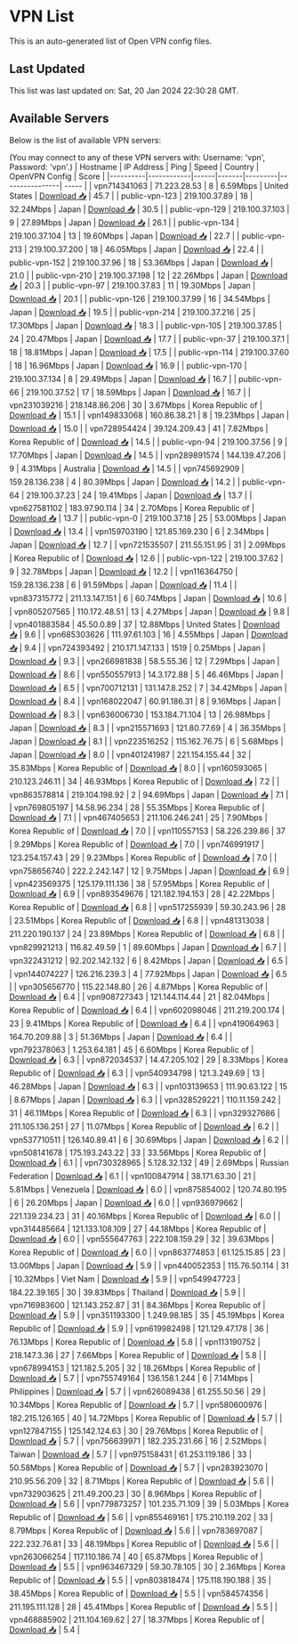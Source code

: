 # VPN List

This is an auto-generated list of Open VPN config files.

## Last Updated

This list was last updated on: Sat, 20 Jan 2024 22:30:28 GMT.

## Available Servers

Below is the list of available VPN servers:

(You may connect to any of these VPN servers with: Username: 'vpn', Password: 'vpn'.)
| Hostname | IP Address | Ping | Speed | Country | OpenVPN Config | Score |
|----------|------------|------|-------|---------|----------------| ----- |
| vpn714341063 | 71.223.28.53 | 8 | 6.59Mbps | United States | [Download 📥](./configs/server_0_US.ovpn) | 45.7 |
| public-vpn-123 | 219.100.37.89 | 18 | 32.24Mbps | Japan | [Download 📥](./configs/server_1_JP.ovpn) | 30.5 |
| public-vpn-129 | 219.100.37.103 | 9 | 27.89Mbps | Japan | [Download 📥](./configs/server_2_JP.ovpn) | 26.1 |
| public-vpn-134 | 219.100.37.104 | 13 | 19.60Mbps | Japan | [Download 📥](./configs/server_3_JP.ovpn) | 22.7 |
| public-vpn-213 | 219.100.37.200 | 18 | 46.05Mbps | Japan | [Download 📥](./configs/server_4_JP.ovpn) | 22.4 |
| public-vpn-152 | 219.100.37.96 | 18 | 53.36Mbps | Japan | [Download 📥](./configs/server_5_JP.ovpn) | 21.0 |
| public-vpn-210 | 219.100.37.198 | 12 | 22.26Mbps | Japan | [Download 📥](./configs/server_6_JP.ovpn) | 20.3 |
| public-vpn-97 | 219.100.37.83 | 11 | 19.30Mbps | Japan | [Download 📥](./configs/server_7_JP.ovpn) | 20.1 |
| public-vpn-126 | 219.100.37.99 | 16 | 34.54Mbps | Japan | [Download 📥](./configs/server_8_JP.ovpn) | 19.5 |
| public-vpn-214 | 219.100.37.216 | 25 | 17.30Mbps | Japan | [Download 📥](./configs/server_9_JP.ovpn) | 18.3 |
| public-vpn-105 | 219.100.37.85 | 24 | 20.47Mbps | Japan | [Download 📥](./configs/server_10_JP.ovpn) | 17.7 |
| public-vpn-37 | 219.100.37.1 | 18 | 18.81Mbps | Japan | [Download 📥](./configs/server_11_JP.ovpn) | 17.5 |
| public-vpn-114 | 219.100.37.60 | 18 | 16.96Mbps | Japan | [Download 📥](./configs/server_12_JP.ovpn) | 16.9 |
| public-vpn-170 | 219.100.37.134 | 8 | 29.49Mbps | Japan | [Download 📥](./configs/server_13_JP.ovpn) | 16.7 |
| public-vpn-66 | 219.100.37.52 | 17 | 18.59Mbps | Japan | [Download 📥](./configs/server_14_JP.ovpn) | 16.7 |
| vpn231039216 | 218.148.86.206 | 30 | 3.67Mbps | Korea Republic of | [Download 📥](./configs/server_15_KR.ovpn) | 15.1 |
| vpn149833068 | 160.86.38.21 | 8 | 19.23Mbps | Japan | [Download 📥](./configs/server_16_JP.ovpn) | 15.0 |
| vpn728954424 | 39.124.209.43 | 41 | 7.82Mbps | Korea Republic of | [Download 📥](./configs/server_17_KR.ovpn) | 14.5 |
| public-vpn-94 | 219.100.37.56 | 9 | 17.70Mbps | Japan | [Download 📥](./configs/server_18_JP.ovpn) | 14.5 |
| vpn289891574 | 144.139.47.206 | 9 | 4.31Mbps | Australia | [Download 📥](./configs/server_19_AU.ovpn) | 14.5 |
| vpn745692909 | 159.28.136.238 | 4 | 80.39Mbps | Japan | [Download 📥](./configs/server_20_JP.ovpn) | 14.2 |
| public-vpn-64 | 219.100.37.23 | 24 | 19.41Mbps | Japan | [Download 📥](./configs/server_21_JP.ovpn) | 13.7 |
| vpn627581102 | 183.97.90.114 | 34 | 2.70Mbps | Korea Republic of | [Download 📥](./configs/server_22_KR.ovpn) | 13.7 |
| public-vpn-0 | 219.100.37.18 | 25 | 53.00Mbps | Japan | [Download 📥](./configs/server_23_JP.ovpn) | 13.4 |
| vpn159703190 | 121.85.169.230 | 6 | 2.34Mbps | Japan | [Download 📥](./configs/server_24_JP.ovpn) | 12.7 |
| vpn721535507 | 211.55.151.95 | 31 | 2.09Mbps | Korea Republic of | [Download 📥](./configs/server_25_KR.ovpn) | 12.6 |
| public-vpn-122 | 219.100.37.62 | 9 | 32.78Mbps | Japan | [Download 📥](./configs/server_26_JP.ovpn) | 12.2 |
| vpn116364750 | 159.28.136.238 | 6 | 91.59Mbps | Japan | [Download 📥](./configs/server_27_JP.ovpn) | 11.4 |
| vpn837315772 | 211.13.147.151 | 6 | 60.74Mbps | Japan | [Download 📥](./configs/server_28_JP.ovpn) | 10.6 |
| vpn805207565 | 110.172.48.51 | 13 | 4.27Mbps | Japan | [Download 📥](./configs/server_29_JP.ovpn) | 9.8 |
| vpn401883584 | 45.50.0.89 | 37 | 12.88Mbps | United States | [Download 📥](./configs/server_30_US.ovpn) | 9.6 |
| vpn685303626 | 111.97.61.103 | 16 | 4.55Mbps | Japan | [Download 📥](./configs/server_31_JP.ovpn) | 9.4 |
| vpn724393492 | 210.171.147.133 | 1519 | 0.25Mbps | Japan | [Download 📥](./configs/server_32_JP.ovpn) | 9.3 |
| vpn266981838 | 58.5.55.36 | 12 | 7.29Mbps | Japan | [Download 📥](./configs/server_33_JP.ovpn) | 8.6 |
| vpn550557913 | 14.3.172.88 | 5 | 46.46Mbps | Japan | [Download 📥](./configs/server_34_JP.ovpn) | 8.5 |
| vpn700712131 | 131.147.8.252 | 7 | 34.42Mbps | Japan | [Download 📥](./configs/server_35_JP.ovpn) | 8.4 |
| vpn168022047 | 60.91.186.31 | 8 | 9.16Mbps | Japan | [Download 📥](./configs/server_36_JP.ovpn) | 8.3 |
| vpn636006730 | 153.184.71.104 | 13 | 26.98Mbps | Japan | [Download 📥](./configs/server_37_JP.ovpn) | 8.3 |
| vpn215571693 | 121.80.77.69 | 4 | 36.35Mbps | Japan | [Download 📥](./configs/server_38_JP.ovpn) | 8.1 |
| vpn223516252 | 115.162.76.75 | 6 | 5.68Mbps | Japan | [Download 📥](./configs/server_39_JP.ovpn) | 8.0 |
| vpn401241987 | 221.154.155.44 | 32 | 35.83Mbps | Korea Republic of | [Download 📥](./configs/server_40_KR.ovpn) | 8.0 |
| vpn160593065 | 210.123.246.11 | 34 | 46.93Mbps | Korea Republic of | [Download 📥](./configs/server_41_KR.ovpn) | 7.2 |
| vpn863578814 | 219.104.198.92 | 2 | 94.69Mbps | Japan | [Download 📥](./configs/server_42_JP.ovpn) | 7.1 |
| vpn769805197 | 14.58.96.234 | 28 | 55.35Mbps | Korea Republic of | [Download 📥](./configs/server_43_KR.ovpn) | 7.1 |
| vpn467405653 | 211.106.246.241 | 25 | 7.90Mbps | Korea Republic of | [Download 📥](./configs/server_44_KR.ovpn) | 7.0 |
| vpn110557153 | 58.226.239.86 | 37 | 9.29Mbps | Korea Republic of | [Download 📥](./configs/server_45_KR.ovpn) | 7.0 |
| vpn746991917 | 123.254.157.43 | 29 | 9.23Mbps | Korea Republic of | [Download 📥](./configs/server_46_KR.ovpn) | 7.0 |
| vpn758656740 | 222.2.242.147 | 12 | 9.75Mbps | Japan | [Download 📥](./configs/server_47_JP.ovpn) | 6.9 |
| vpn423569375 | 125.179.111.136 | 38 | 57.95Mbps | Korea Republic of | [Download 📥](./configs/server_48_KR.ovpn) | 6.9 |
| vpn893549676 | 121.182.194.153 | 28 | 42.22Mbps | Korea Republic of | [Download 📥](./configs/server_49_KR.ovpn) | 6.8 |
| vpn517255939 | 59.30.243.96 | 28 | 23.51Mbps | Korea Republic of | [Download 📥](./configs/server_50_KR.ovpn) | 6.8 |
| vpn481313038 | 211.220.190.137 | 24 | 23.89Mbps | Korea Republic of | [Download 📥](./configs/server_51_KR.ovpn) | 6.8 |
| vpn829921213 | 116.82.49.59 | 1 | 89.60Mbps | Japan | [Download 📥](./configs/server_52_JP.ovpn) | 6.7 |
| vpn322431212 | 92.202.142.132 | 6 | 8.42Mbps | Japan | [Download 📥](./configs/server_53_JP.ovpn) | 6.5 |
| vpn144074227 | 126.216.239.3 | 4 | 77.92Mbps | Japan | [Download 📥](./configs/server_54_JP.ovpn) | 6.5 |
| vpn305656770 | 115.22.148.80 | 26 | 4.87Mbps | Korea Republic of | [Download 📥](./configs/server_55_KR.ovpn) | 6.4 |
| vpn908727343 | 121.144.114.44 | 21 | 82.04Mbps | Korea Republic of | [Download 📥](./configs/server_56_KR.ovpn) | 6.4 |
| vpn602098046 | 211.219.200.174 | 23 | 9.41Mbps | Korea Republic of | [Download 📥](./configs/server_57_KR.ovpn) | 6.4 |
| vpn419064963 | 164.70.209.88 | 3 | 51.36Mbps | Japan | [Download 📥](./configs/server_58_JP.ovpn) | 6.4 |
| vpn792378063 | 1.253.64.181 | 45 | 6.60Mbps | Korea Republic of | [Download 📥](./configs/server_59_KR.ovpn) | 6.3 |
| vpn872034537 | 14.47.205.102 | 29 | 8.33Mbps | Korea Republic of | [Download 📥](./configs/server_60_KR.ovpn) | 6.3 |
| vpn540934798 | 121.3.249.69 | 13 | 46.28Mbps | Japan | [Download 📥](./configs/server_61_JP.ovpn) | 6.3 |
| vpn103139653 | 111.90.63.122 | 15 | 8.67Mbps | Japan | [Download 📥](./configs/server_62_JP.ovpn) | 6.3 |
| vpn328529221 | 110.11.159.242 | 31 | 46.11Mbps | Korea Republic of | [Download 📥](./configs/server_63_KR.ovpn) | 6.3 |
| vpn329327686 | 211.105.136.251 | 27 | 11.07Mbps | Korea Republic of | [Download 📥](./configs/server_64_KR.ovpn) | 6.2 |
| vpn537710511 | 126.140.89.41 | 6 | 30.69Mbps | Japan | [Download 📥](./configs/server_65_JP.ovpn) | 6.2 |
| vpn508141678 | 175.193.243.22 | 33 | 33.56Mbps | Korea Republic of | [Download 📥](./configs/server_66_KR.ovpn) | 6.1 |
| vpn730328965 | 5.128.32.132 | 49 | 2.69Mbps | Russian Federation | [Download 📥](./configs/server_67_RU.ovpn) | 6.1 |
| vpn100847914 | 38.171.63.30 | 21 | 5.81Mbps | Venezuela | [Download 📥](./configs/server_68_VE.ovpn) | 6.0 |
| vpn875854002 | 120.74.80.195 | 6 | 26.20Mbps | Japan | [Download 📥](./configs/server_69_JP.ovpn) | 6.0 |
| vpn936979662 | 221.139.234.23 | 31 | 40.16Mbps | Korea Republic of | [Download 📥](./configs/server_70_KR.ovpn) | 6.0 |
| vpn314485664 | 121.133.108.109 | 27 | 44.18Mbps | Korea Republic of | [Download 📥](./configs/server_71_KR.ovpn) | 6.0 |
| vpn555647763 | 222.108.159.29 | 32 | 39.63Mbps | Korea Republic of | [Download 📥](./configs/server_72_KR.ovpn) | 6.0 |
| vpn863774853 | 61.125.15.85 | 23 | 13.00Mbps | Japan | [Download 📥](./configs/server_73_JP.ovpn) | 5.9 |
| vpn440052353 | 115.76.50.114 | 31 | 10.32Mbps | Viet Nam | [Download 📥](./configs/server_74_VN.ovpn) | 5.9 |
| vpn549947723 | 184.22.39.165 | 30 | 39.83Mbps | Thailand | [Download 📥](./configs/server_75_TH.ovpn) | 5.9 |
| vpn716983600 | 121.143.252.87 | 31 | 84.36Mbps | Korea Republic of | [Download 📥](./configs/server_76_KR.ovpn) | 5.9 |
| vpn351193300 | 1.249.98.185 | 35 | 45.19Mbps | Korea Republic of | [Download 📥](./configs/server_77_KR.ovpn) | 5.9 |
| vpn619982498 | 121.129.47.178 | 36 | 76.13Mbps | Korea Republic of | [Download 📥](./configs/server_78_KR.ovpn) | 5.8 |
| vpn113190752 | 218.147.3.36 | 27 | 7.66Mbps | Korea Republic of | [Download 📥](./configs/server_79_KR.ovpn) | 5.8 |
| vpn678994153 | 121.182.5.205 | 32 | 18.26Mbps | Korea Republic of | [Download 📥](./configs/server_80_KR.ovpn) | 5.7 |
| vpn755749164 | 136.158.1.244 | 6 | 7.14Mbps | Philippines | [Download 📥](./configs/server_81_PH.ovpn) | 5.7 |
| vpn626089438 | 61.255.50.56 | 29 | 10.34Mbps | Korea Republic of | [Download 📥](./configs/server_82_KR.ovpn) | 5.7 |
| vpn580600976 | 182.215.126.165 | 40 | 14.72Mbps | Korea Republic of | [Download 📥](./configs/server_83_KR.ovpn) | 5.7 |
| vpn127847155 | 125.142.124.63 | 30 | 29.76Mbps | Korea Republic of | [Download 📥](./configs/server_84_KR.ovpn) | 5.7 |
| vpn756639971 | 182.235.231.66 | 16 | 2.52Mbps | Taiwan | [Download 📥](./configs/server_85_TW.ovpn) | 5.7 |
| vpn975158431 | 61.253.119.186 | 33 | 50.58Mbps | Korea Republic of | [Download 📥](./configs/server_86_KR.ovpn) | 5.7 |
| vpn283923070 | 210.95.56.209 | 32 | 8.71Mbps | Korea Republic of | [Download 📥](./configs/server_87_KR.ovpn) | 5.6 |
| vpn732903625 | 211.49.200.23 | 30 | 8.96Mbps | Korea Republic of | [Download 📥](./configs/server_88_KR.ovpn) | 5.6 |
| vpn779873257 | 101.235.71.109 | 39 | 5.03Mbps | Korea Republic of | [Download 📥](./configs/server_89_KR.ovpn) | 5.6 |
| vpn855469161 | 175.210.119.202 | 33 | 8.79Mbps | Korea Republic of | [Download 📥](./configs/server_90_KR.ovpn) | 5.6 |
| vpn783697087 | 222.232.76.81 | 33 | 48.19Mbps | Korea Republic of | [Download 📥](./configs/server_91_KR.ovpn) | 5.6 |
| vpn263066254 | 117.110.186.74 | 40 | 65.87Mbps | Korea Republic of | [Download 📥](./configs/server_92_KR.ovpn) | 5.5 |
| vpn963467329 | 59.30.78.105 | 30 | 2.36Mbps | Korea Republic of | [Download 📥](./configs/server_93_KR.ovpn) | 5.5 |
| vpn803818474 | 175.118.190.188 | 35 | 38.45Mbps | Korea Republic of | [Download 📥](./configs/server_94_KR.ovpn) | 5.5 |
| vpn584574356 | 211.195.111.128 | 28 | 45.41Mbps | Korea Republic of | [Download 📥](./configs/server_95_KR.ovpn) | 5.5 |
| vpn468885902 | 211.104.169.62 | 27 | 18.37Mbps | Korea Republic of | [Download 📥](./configs/server_96_KR.ovpn) | 5.4 |
